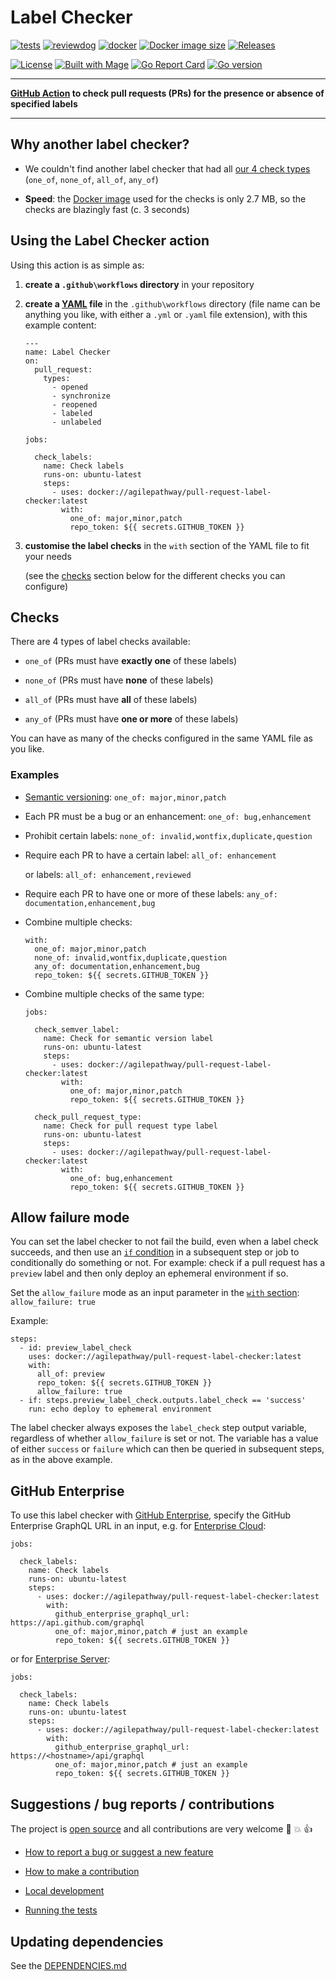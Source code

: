 # Label Checker

[![tests](https://github.com/agilepathway/label-checker/workflows/Tests/badge.svg?branch=master&event=push)](https://github.com/agilepathway/label-checker/actions?query=workflow%3ATests+event%3Apush+branch%3Amaster)
[![reviewdog](https://github.com/agilepathway/label-checker/workflows/reviewdog/badge.svg?branch=master&event=push)](https://github.com/agilepathway/label-checker/actions?query=workflow%3Areviewdog+event%3Apush+branch%3Amaster)
[![docker](https://github.com/agilepathway/label-checker/workflows/Docker/badge.svg?branch=master&event=push)](https://github.com/agilepathway/label-checker/actions?query=workflow%3ADocker+event%3Apush+branch%3Amaster)
[![Docker image size](https://img.shields.io/docker/image-size/agilepathway/pull-request-label-checker?sort=date)](https://hub.docker.com/repository/docker/agilepathway/pull-request-label-checker)
[![Releases](https://img.shields.io/github/release/agilepathway/label-checker/all.svg?logo=github
)](https://github.com/agilepathway/label-checker/releases)

[![License](https://img.shields.io/badge/license-MIT-blue.svg?maxAge=43200)](LICENSE)
[![Built with Mage](https://magefile.org/badge.svg)](https://magefile.org)
[![Go Report Card](https://goreportcard.com/badge/github.com/agilepathway/label-checker)](https://goreportcard.com/report/github.com/agilepathway/label-checker)
[![Go version](https://img.shields.io/github/go-mod/go-version/agilepathway/label-checker)](https://golang.org/)


---

 **[GitHub Action](https://github.com/features/actions) to check pull requests (PRs) for the presence or absence of specified labels**

---


## Why another label checker?

- We couldn't find another label checker that had all [our 4 check types](#checks) (`one_of`, `none_of`, `all_of`, `any_of`)

- **Speed**: the [Docker image](https://hub.docker.com/repository/docker/agilepathway/pull-request-label-checker)
  used for the checks is only 2.7 MB, so the checks are blazingly fast (c. 3 seconds)


## Using the Label Checker action

Using this action is as simple as:

1. **create a `.github\workflows` directory** in your repository
2. **create a 
   [YAML](https://docs.github.com/en/actions/reference/workflow-syntax-for-github-actions#about-yaml-syntax-for-workflows) 
   file** in the `.github\workflows` directory (file name can be anything you like, 
   with either a `.yml` or `.yaml` file extension), with this example content:
 
   ```
   ---
   name: Label Checker
   on:
     pull_request:
       types:
         - opened
         - synchronize
         - reopened
         - labeled
         - unlabeled
   
   jobs:
   
     check_labels:
       name: Check labels
       runs-on: ubuntu-latest
       steps:
         - uses: docker://agilepathway/pull-request-label-checker:latest
           with:
             one_of: major,minor,patch
             repo_token: ${{ secrets.GITHUB_TOKEN }}
   ```

4. **customise the label checks** in the `with` section of the YAML file to fit your needs 

   (see the [checks](#checks) section below for the different checks you can configure)


## Checks

There are 4 types of label checks available:

- `one_of`  (PRs must have **exactly one** of these labels)

- `none_of` (PRs must have **none** of these labels)

- `all_of`  (PRs must have **all** of these labels)

- `any_of`  (PRs must have **one or more** of these labels)

You can have as many of the checks configured in the same YAML file as you like.

### Examples

- [Semantic versioning](https://semver.org/): `one_of: major,minor,patch`

- Each PR must be a bug or an enhancement: `one_of: bug,enhancement`

- Prohibit certain labels: `none_of: invalid,wontfix,duplicate,question`

- Require each PR to have a certain label: `all_of: enhancement`

  or labels: `all_of: enhancement,reviewed`

- Require each PR to have one or more of these labels: `any_of: documentation,enhancement,bug`

- Combine multiple checks:

  ```
  with:
    one_of: major,minor,patch
    none_of: invalid,wontfix,duplicate,question
    any_of: documentation,enhancement,bug
    repo_token: ${{ secrets.GITHUB_TOKEN }}
  ```

- Combine multiple checks of the same type:

  ```
  jobs:
   
    check_semver_label:
      name: Check for semantic version label
      runs-on: ubuntu-latest
      steps:
        - uses: docker://agilepathway/pull-request-label-checker:latest
          with:
            one_of: major,minor,patch
            repo_token: ${{ secrets.GITHUB_TOKEN }}

    check_pull_request_type:
      name: Check for pull request type label
      runs-on: ubuntu-latest
      steps:
        - uses: docker://agilepathway/pull-request-label-checker:latest
          with:
            one_of: bug,enhancement
            repo_token: ${{ secrets.GITHUB_TOKEN }}
  ```


## Allow failure mode

You can set the label checker to not fail the build, even when a label check succeeds, and then use an
[`if` condition](https://docs.github.com/en/actions/using-workflows/workflow-syntax-for-github-actions#jobsjob_idstepsif)
in a subsequent step or job to conditionally do something or not.
For example: check if a pull request has a `preview` label
and then only deploy an ephemeral environment if so.

Set the `allow_failure` mode as an input parameter in the 
[`with` section](https://docs.github.com/en/actions/using-workflows/workflow-syntax-for-github-actions#jobsjob_idstepswith): 
`allow_failure: true`

Example:

  ```
  steps:
    - id: preview_label_check
      uses: docker://agilepathway/pull-request-label-checker:latest
      with:
        all_of: preview
        repo_token: ${{ secrets.GITHUB_TOKEN }}
        allow_failure: true
    - if: steps.preview_label_check.outputs.label_check == 'success'
      run: echo deploy to ephemeral environment
  ```

The label checker always exposes the `label_check` step output variable,
regardless of whether `allow_failure` is set or not.
The variable has a value of either `success` or `failure` which can then be queried in subsequent steps,
as in the above example.

## GitHub Enterprise

To use this label checker with [GitHub Enterprise](https://github.com/enterprise),
specify the GitHub Enterprise GraphQL URL in an input, e.g. for 
[Enterprise Cloud](https://docs.github.com/en/get-started/onboarding/getting-started-with-github-enterprise-cloud):

   ```
   jobs:
   
     check_labels:
       name: Check labels
       runs-on: ubuntu-latest
       steps:
         - uses: docker://agilepathway/pull-request-label-checker:latest
           with:
             github_enterprise_graphql_url: https://api.github.com/graphql
             one_of: major,minor,patch # just an example
             repo_token: ${{ secrets.GITHUB_TOKEN }}
   ```

  or for
  [Enterprise Server](https://docs.github.com/en/enterprise-server/admin/overview/about-github-enterprise-server):

   ```
   jobs:
   
     check_labels:
       name: Check labels
       runs-on: ubuntu-latest
       steps:
         - uses: docker://agilepathway/pull-request-label-checker:latest
           with:
             github_enterprise_graphql_url: https://<hostname>/api/graphql
             one_of: major,minor,patch # just an example
             repo_token: ${{ secrets.GITHUB_TOKEN }}
   ```


## Suggestions / bug reports / contributions

The project is [open source](https://opensource.guide/how-to-contribute/) and all contributions are very welcome :slightly_smiling_face: :boom: :thumbsup:

* [How to report a bug or suggest a new feature](CONTRIBUTING.md#how-to-report-a-bug-or-suggest-a-new-feature)

* [How to make a contribution](CONTRIBUTING.md#how-to-make-a-contribution)

* [Local development](CONTRIBUTING.md#local-development)

* [Running the tests](CONTRIBUTING.md#running-the-tests)


## Updating dependencies

See the [DEPENDENCIES.md](.github/DEPENDENCIES.md)
